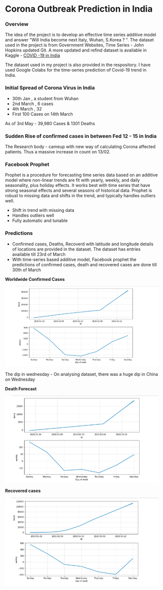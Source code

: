 # Corona Outbreak Prediction in India

### Overview
The idea of the project is to develop an effective time series additive model and answer "Will India become next Italy, Wuhan, S.Korea ? ". The dataset used in the project is from Government Websites, Time Series - John Hopkins updated Git. A more updated and refind dataset is available in Kaggle - [COVID -19 in India](https://www.kaggle.com/sudalairajkumar/covid19-in-india)

The dataset used in my project is also provided in the respository. I have used Google Colabs for the time-series prediction of Covid-19 trend in India.

### Initial Spread of Corona Virus in India
- 30th Jan , a student from Wuhan
- 2nd March , 6 cases
- 4th March , 32
- First 100 Cases on 14th March

As of 3rd May - 39,980 Cases & 1301 Deaths

### Sudden Rise of confirmed cases in between Fed 12 - 15 in India
The Research body - cameup with new way of calculating Corona affected patients. Thus a massive increase in count on 13/02.

### Facebook Prophet
Prophet is a procedure for forecasting time series data based on an additive model where non-linear trends are fit with yearly, weekly, and daily seasonality, plus holiday effects. It works best with time series that have strong seasonal effects and several seasons of historical data. Prophet is robust to missing data and shifts in the trend, and typically handles outliers well.
- Shift in trend with missing data
- Handles outliers well
- Fully automatic and tunable

### Predictions 
- Confirmed cases, Deaths, Recoverd with latitude and longitude details of locations are provided in the dataset. The dataset has entries available till 23rd of March
- With time-series based additive model, Facebook prophet the predictions of confirmed cases, death and recovered cases are done till 30th of March

**Worldwide Confirmed Cases**

![Dipinwed](https://github.com/JagadishSivakumar/Corona_Outbreak_Prediction/blob/master/Predictions/confirmed%20-%20worldwide.png)

The dip in wednesday - On analysing dataset, there was a huge dip in China on Wednesday

**Death Forecast**

![deathforecast](https://github.com/JagadishSivakumar/Corona_Outbreak_Prediction/blob/master/Predictions/death.png)

**Recovered cases**

![recoveredcases](https://github.com/JagadishSivakumar/Corona_Outbreak_Prediction/blob/master/Predictions/recovered%20-%20prediction.png)
